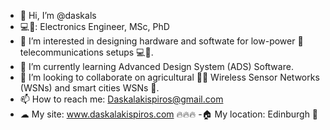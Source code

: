 - 👋 Hi, I’m @daskals 
- 💻👷: Electronics Engineer, MSc, PhD 
- 👀 I’m interested in designing hardware and softwate for low-power 🔋 telecommunications setups 💻📡.
- 🌱 I’m currently learning Advanced Design System (ADS) Software.
- 💞️ I’m looking to collaborate on agricultural 🧑‍🌾 Wireless Sensor Networks (WSNs) and smart cities WSNs 🌁.
- 📫 How to reach me: Daskalakispiros@gmail.com
- ☁ My site: www.daskalakispiros.com 🔥🔥🔥
-🏠 My location: Edinburgh 🏰

<!---
daskals/daskals is a ✨ special ✨ repository because its `README.md` (this file) appears on your GitHub profile.
You can click the Preview link to take a look at your changes.
--->
